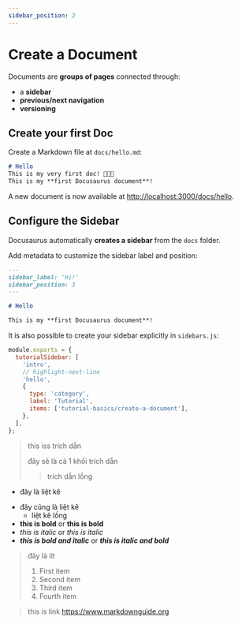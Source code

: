 ```yaml
---
sidebar_position: 2
---
```


# Create a Document

Documents are **groups of pages** connected through:

- a **sidebar**
- **previous/next navigation**
- **versioning**
  <!-- - là dot -->

## Create your first Doc

Create a Markdown file at `docs/hello.md`:

```md title="docs/hello.md"
# Hello
This is my very first doc! 🎉🎊✨
This is my **first Docusaurus document**!
```

A new document is now available at [http://localhost:3000/docs/hello](http://localhost:3000/docs/hello).

## Configure the Sidebar

Docusaurus automatically **creates a sidebar** from the `docs` folder.

Add metadata to customize the sidebar label and position:

```md title="docs/hello.md" {1-4}
---
sidebar_label: 'Hi!'
sidebar_position: 3
---

# Hello

This is my **first Docusaurus document**!
```

It is also possible to create your sidebar explicitly in `sidebars.js`:

```js title="sidebars.js"
module.exports = {
  tutorialSidebar: [
    'intro',
    // highlight-next-line
    'hello',
    {
      type: 'category',
      label: 'Tutorial',
      items: ['tutorial-basics/create-a-document'],
    },
  ],
};
```
> this iss trích dẫn
>
> đây sẽ là cả 1 khối trích dẫn
>> trích dẫn lồng

* đây là liệt kê 
- đây cũng là liệt kê
  - liệt kê lồng 
- __this is bold__ or **this is bold**
- _this is italic_ or *this is italic*
- ___this is bold and italic___ or ***this is italic and bold***
[^1]: đay là chú thích

> đây là lít
> 1. First item
> 1. Second item
> 1. Third item
> 1. Fourth item
>

> this is link <https://www.markdownguide.org>

<!-- > #### The quarterly results look great!
>
> - Revenue was off the chart.
> - Profits were higher than ever.
>
>  *Everything* is going according to **plan**. -->